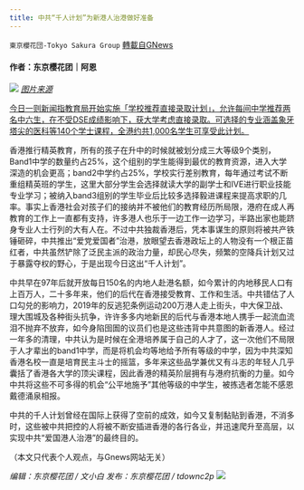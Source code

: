 ```yaml
---
title: 中共“千人计划”为新港人治港做好准备
---
```

`東京櫻花団-Tokyo Sakura Group` [轉載自GNews](https://gnews.org/zh-hans/1553153/)

#### 作者：东京樱花团｜阿恩
![](https://assets.gnews.org/wp-content/uploads/2021/09/pasted-image-0-15.png)
[*图片来源*](https://cdn.hk01.com/di/media/images/dw/20210924/518009013909065728097514.jpeg/0nfSTckmkXl3rbPu3UlaaFMQaBTLq3IpZ9qUjGfalIw?v=w1920)

[今日一则新闻指教育局开始实施「学校推荐直接录取计划」，允许每间中学推荐两名中六生，在不受DSE成绩影响下，获大学考虑直接录取。可选择的专业涵盖象牙塔尖的医科等140个学士课程，全港约共1,000名学生可享受此计划。](https://www.hk01.com/%E7%A4%BE%E6%9C%83%E6%96%B0%E8%81%9E/680474/%E6%95%99%E5%B1%80%E6%8E%A8%E5%AD%B8%E6%A0%A1%E6%8E%A8%E8%96%A6%E8%A8%88%E5%8A%83-%E6%AF%8F%E9%96%93%E4%B8%AD%E5%AD%B8%E5%8F%AF%E6%8E%A8%E8%96%A6%E5%85%A9%E5%90%8D%E5%AD%B8%E7%94%9F-%E9%80%9A%E9%81%8E%E9%9D%A2%E8%A9%A6%E7%9B%B4%E5%85%A5%E5%A4%A7%E5%AD%B8)

香港推行精英教育，所有的孩子在升中的时候就被划分成三大等级9个类别，Band1中学的数量约占25%，这个组别的学生能得到最优的教育资源，进入大学深造的机会更高；band2中学约占25%，学校实行差别教育，每年通过考试不断重组精英班的学生，这里大部分学生会选择就读大学的副学士和IVE进行职业技能专业学习；被纳入band3组别的学生毕业后比较多选择毅进课程来提高求职的几率。事实上香港社会对孩子们的接纳并不被他们的教育经历所局限，港府在成人再教育的工作上一直都有支持，许多港人也乐于一边工作一边学习，半路出家也能跻身专业人士行列的大有人在。不过中共独裁香港后，凭本事谋生的原则将被共产铁锤砸碎，中共推出“爱党爱国者”治港，放眼望去香港政坛上的人物没有一个根正苗红者，中共虽然铲除了泛民主派的政治力量，却民心尽失，频繁的空降兵计划又过于暴露夺权的野心，于是出现今日这出“千人计划”。

中共早在97年后就开放每日150名的内地人赴港名额，如今累计的内地移民人口有上百万人，二十多年来，他们的后代在香港接受教育、工作和生活。中共错估了人口勾兑的影响力，2019年的反逃犯条例运动200万港人走上街头，中大保卫战、理大围城及各种街头抗争，许许多多内地新民的后代与香港本地人携手一起流血流泪不抛弃不放弃，如今身陷囹圄的议员们也是这些违背中共意图的新香港人。经过一年多的清理，中共认为是时候在全港培养属于自己的人才了，这一次他们不局限于人才辈出的band1中学，而是将机会均等地给予所有等级的中学，因为中共深知香港名校一直是培育民主斗士的摇篮，多年来这些品学兼优又有斗志的年轻人几乎囊括了香港各大学的顶尖课程，因此香港的精英阶层拥有与港府抗衡的力量。如今中共将这些不可多得的机会“公平地施予”其他等级的中学生，被拣选者怎能不感恩戴德涌泉相报。

中共的千人计划曾经在国际上获得了空前的成效，如今又复制黏贴到香港，不消多时，这些被中共把控的人将被不断安插进香港的各行各业，并迅速爬升至高层，以实现中共“爱国港人治港”的最终目的。

（本文只代表个人观点，与Gnews网站无关）

*编辑：东京樱花团 / 文小白*
*发布：东京樱花团 / tdownc2p*
![](https://assets.gnews.org/wp-content/uploads/2021/08/image0-1-36.jpg)

